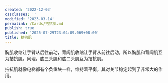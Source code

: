 ```yaml
---
created: '2022-12-03'
cssclasses: ''
modified: '2023-03-14'
permalink: /Cards/拮抗肌.md
publish: true
published: '2025-07-29T23:04:09.069+08:00'
title: 拮抗肌
---
```

胸肌收缩让手臂从后往前动，背阔肌收缩让手臂从前往后动，所以胸肌和背阔肌互为拮抗肌。同理，肱三头肌和肱二头肌互为拮抗肌。

拮抗肌就像电梯都有个负重块一样，维持着平衡，其对关节稳定起到了非常大的作用。